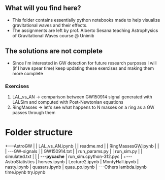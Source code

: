 ## What will you find here?
 - This folder contains essentially python notebooks made to help visualize gravitational waves and their effects.
 - The assignments are left by prof. Alberto Sesana teaching Astrophysics of Gravitational Waves course @ Unimib
## The solutions are not complete 
 - Since I'm interested in GW detection for future research purposes I will (if I have spear time) keep updating these exercises and making them more complete
### Exercises
1. LAL_vs_AN  $\to$ comparison between GW150914 signal generated with LALSim and computed with Post-Newtonian equations
2. RingMasses $\to$ let's see what happens to N masses on a ring as a GW passes through them

# Folder structure

+---AstroGW
|   |   LAL_vs_AN.ipynb
|   |   readme.md
|   |   RingMassesGW.ipynb
|   |
|   \---GW-signals
|       |   GW150914.txt
|       |   run_params.py
|       |   run_sim.py
|       |   simulated.txt
|       |
|       \---__pycache__
|               run_sim.cpython-312.pyc
|
+---AstroStatistics
|       horses.ipynb
|       Lecture2.ipynb
|       MontyHall.ipynb
|       nasty.ipynb
|       quasars.ipynb
|       quas_po.ipynb
|
\---Others
        lambda.ipynb
        time.ipynb
        try.ipynb